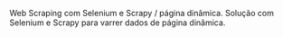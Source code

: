 Web Scraping com Selenium e Scrapy / página dinâmica.
Solução com Selenium e Scrapy para varrer dados de página dinâmica.
